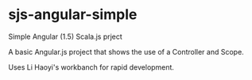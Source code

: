 # sjs-angular-simple
Simple Angular (1.5) Scala.js prject

A basic Angular.js project that shows the use of a Controller and Scope.

Uses Li Haoyi's workbanch for rapid development.
